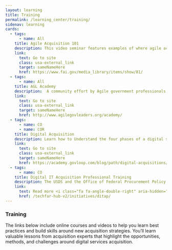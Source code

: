```yaml
---
layout: learning
title: Training
permalink: /learning_center/training/
sidenav: learning
cards:
  - tags:
      - name: All
    title: Agile Acquisition 101
    description: This video seminar features examples of where agile acquisition has been successfully implemented in the Federal Government.
    link:
      text: Go to site 
      class: usa-external_link
      target: sameNameHere
      href: https://www.fai.gov/media_library/items/show/81/
  - tags:
      - name: All
    title: AGL Academy
    description:  A community effort by Agile government professionals to help educate and empower those who seek to implement Agile processes into their own agencies.
    link:
      text: Go to site
      class: usa-external_link
      target: sameNameHere
      href: http://www.agilegovleaders.org/academy/
  - tags:
      - name: CO
      - name: COR
    title: Digital Acquisition
    description: Learn how to Understand the four phases of a digital service acquisition; Differentiate digital service acquisitions from more traditional procurement procedures; and Apply agile techniques and best practices to federal contracting.
    link:
      text: Go to site
      class: usa-external_link
      target: sameNameHere
      href: https://academy.govloop.com/blog/path/digital-acquisitions/
  - tags:
      - name: CO
    title: Digital IT Acquisition Professional Training
    description: The USDS and the Office of Federal Procurement Policy (OFPP) have partnered to develop a digital IT acquisition professional community training.
    link:
      text: Read more <i class="fa fa-angle-double-right" aria-hidden="true"></i>
      href: /techfar-hub-v2/initiatives/ditap/
---
```

### Training

The links below include online courses and videos to help you learn best practices and build skills around new acquisition strategies. You’ll learn valuable lessons from acquisition experts that highlight the opportunities, methods, and challenges around digital services acquisition.
